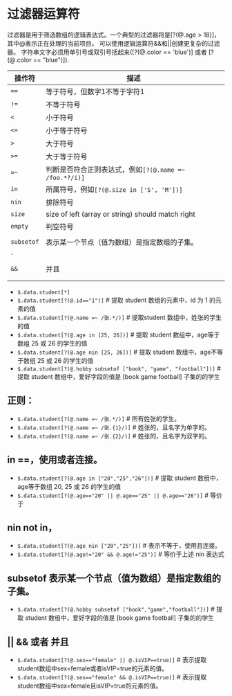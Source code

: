 # 过滤器运算符

过滤器是用于筛选数组的逻辑表达式。一个典型的过滤器将是[?(@.age > 18)]，其中@表示正在处理的当前项目。 可以使用逻辑运算符&&和||创建更复杂的过滤器。 字符串文字必须用单引号或双引号括起来([?(@.color == 'blue')] 或者 [?(@.color == "blue")]).

| 操作符     | 描述                                                   |
| ---------- | ------------------------------------------------------ |
| `==`       | 等于符号，但数字1不等于字符1                           |
| `!=`       | 不等于符号                                             |
| `<`        | 小于符号                                               |
| `<=`       | 小于等于符号                                           |
| `>`        | 大于符号                                               |
| `>=`       | 大于等于符号                                           |
| `=~`       | 判断是否符合正则表达式，例如`[?(@.name =~ /foo.*?/i)]` |
| `in`       | 所属符号，例如`[?(@.size in ['S', 'M'])]`              |
| `nin`      | 排除符号                                               |
| `size`     | size of left (array or string) should match right      |
| `empty`    | 判空符号                                               |
|            |                                                        |
| `subsetof` | 表示某一个节点（值为数组）是指定数组的子集。           |
|            |                                                        |
| `||`       | 或者                                                   |
| `&&`       | 并且                                                   |
|            |                                                        |
|            |                                                        |


* `$.data.student[*]`
* `$.data.student[?(@.id=="1")]`            # 提取 student 数组的元素中，id 为 1 的元素的值
* `$.data.student[?(@.name =~ /张.*/)]`             # 提取student 数组中，姓张的学生的值
* `$.data.student[?(@.age in [25, 26])]`            # 提取 student 数组中，age等于数组 25 或 26 的学生的值
* `$.data.student[?(@.age nin [25, 26])]`           # 提取 student 数组中，age不等于数组 25 或 26 的学生的值
* `$.data.student[?(@.hobby subsetof ["book", "game", "football"])]`            # 提取 student 数组中，爱好字段的值是 [book game football] 子集的的学生



## 正则：
* `$.data.student[?(@.name =~ /张.*/)]`             # 所有姓张的学生。
* `$.data.student[?(@.name =~ /张.{1}/)]`           # 姓张的，且名字为单字的。
* `$.data.student[?(@.name =~ /张.{2}/)]`           # 姓张的，且名字为双字的。



## in	==，使用或者连接。
* `$.data.student[?(@.age in ["20","25","26"])]`                    # 提取 student 数组中，age等于数组 20, 25 或 26 的学生的值
* `$.data.student[?(@.age=="20" || @.age=="25" || @.age=="26")]`                    # 等价于



## nin	not in，
* `$.data.student[?(@.age nin ["20","25"])]`                    # 表示不等于，使用且连接。
* `$.data.student[?(@.age!="20" && @.age!="25")]`                   # 等价于上述 nin 表达式



## subsetof 表示某一个节点（值为数组）是指定数组的子集。
* `$.data.student[?(@.hobby subsetof ["book","game","football"])]`                  # 提取 student 数组中，爱好字段的值是 [book game football] 子集的的学生



## || && 或者 并且
* `$.data.student[?(@.sex=="female" || @.isVIP==true)]`             # 表示提取student数组中sex=female或者isVIP=true的元素的值。
* `$.data.student[?(@.sex=="female" && @.isVIP==true)]`             # 表示提取student数组中sex=female且isVIP=true的元素的值。

